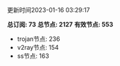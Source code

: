 更新时间2023-01-16 03:29:17

**总订阅: 73**
**总节点: 2127**
**有效节点: 553**
- trojan节点: 236
- v2ray节点: 154
- ss节点: 163
